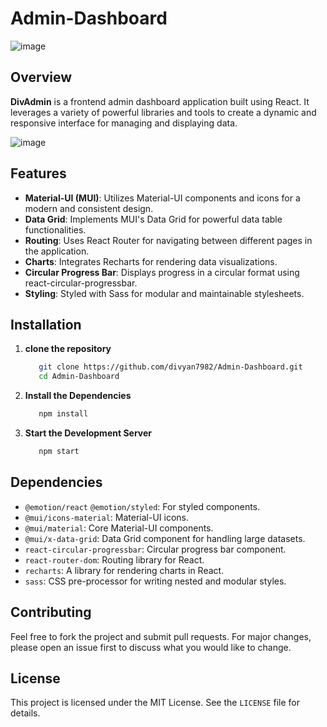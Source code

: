 # Admin-Dashboard

![image](https://github.com/user-attachments/assets/179a8288-a80a-4061-94fb-12921ed172cf)

## Overview

**DivAdmin** is a frontend admin dashboard application built using React. It leverages a variety of powerful libraries and tools to create a dynamic and responsive interface for managing and displaying data.

![image](https://github.com/user-attachments/assets/302c881c-1c43-4a35-af53-2730903e3f34)

## Features

- **Material-UI (MUI)**: Utilizes Material-UI components and icons for a modern and consistent design.
- **Data Grid**: Implements MUI's Data Grid for powerful data table functionalities.
- **Routing**: Uses React Router for navigating between different pages in the application.
- **Charts**: Integrates Recharts for rendering data visualizations.
- **Circular Progress Bar**: Displays progress in a circular format using react-circular-progressbar.
- **Styling**: Styled with Sass for modular and maintainable stylesheets.

## Installation

1. **clone the repository**
   
   ```bash
      git clone https://github.com/divyan7982/Admin-Dashboard.git
      cd Admin-Dashboard

2. **Install the Dependencies**
   
   ```bash
      npm install

3. **Start the Development Server**
   
   ```bash
      npm start

## Dependencies

- `@emotion/react` `@emotion/styled`: For styled components.
- `@mui/icons-material`: Material-UI icons.
- `@mui/material`: Core Material-UI components.
- `@mui/x-data-grid`: Data Grid component for handling large datasets.
- `react-circular-progressbar`: Circular progress bar component.
- `react-router-dom`: Routing library for React.
- `recharts`: A library for rendering charts in React.
- `sass`: CSS pre-processor for writing nested and modular styles.

## Contributing
Feel free to fork the project and submit pull requests. For major changes, please open an issue first to discuss what you would like to change.

## License
This project is licensed under the MIT License. See the `LICENSE` file for details.
